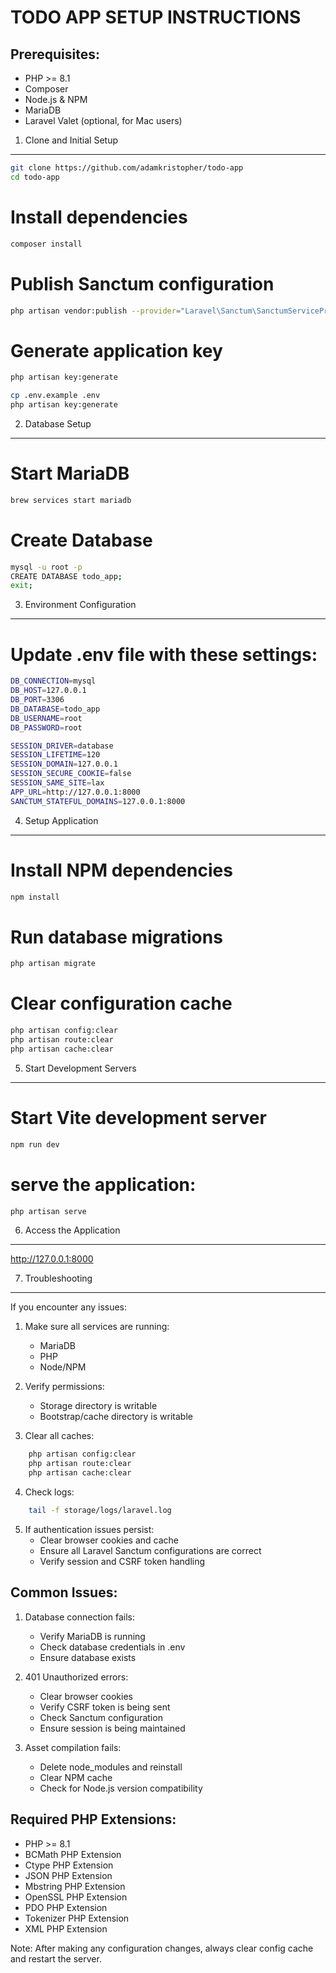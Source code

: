 # TODO APP SETUP INSTRUCTIONS

## Prerequisites:

-   PHP >= 8.1
-   Composer
-   Node.js & NPM
-   MariaDB
-   Laravel Valet (optional, for Mac users)

1. Clone and Initial Setup

---

```sh
git clone https://github.com/adamkristopher/todo-app
cd todo-app
```

# Install dependencies

```sh
composer install
```

# Publish Sanctum configuration

```sh
php artisan vendor:publish --provider="Laravel\Sanctum\SanctumServiceProvider"
```

# Generate application key

```sh
php artisan key:generate

cp .env.example .env
php artisan key:generate
```

2. Database Setup

---

# Start MariaDB

```sh
brew services start mariadb
```

# Create Database

```sh
mysql -u root -p
CREATE DATABASE todo_app;
exit;
```

3. Environment Configuration

---

# Update .env file with these settings:

```sh
DB_CONNECTION=mysql
DB_HOST=127.0.0.1
DB_PORT=3306
DB_DATABASE=todo_app
DB_USERNAME=root
DB_PASSWORD=root

SESSION_DRIVER=database
SESSION_LIFETIME=120
SESSION_DOMAIN=127.0.0.1
SESSION_SECURE_COOKIE=false
SESSION_SAME_SITE=lax
APP_URL=http://127.0.0.1:8000
SANCTUM_STATEFUL_DOMAINS=127.0.0.1:8000
```

4. Setup Application

---

# Install NPM dependencies

```sh
npm install
```

# Run database migrations

```sh
php artisan migrate
```

# Clear configuration cache

```sh
php artisan config:clear
php artisan route:clear
php artisan cache:clear
```

5. Start Development Servers

---

# Start Vite development server

```sh
npm run dev
```

# serve the application:

```sh
php artisan serve
```

6. Access the Application

---

http://127.0.0.1:8000

7. Troubleshooting

---

If you encounter any issues:

1. Make sure all services are running:

    - MariaDB
    - PHP
    - Node/NPM

2. Verify permissions:

    - Storage directory is writable
    - Bootstrap/cache directory is writable

3. Clear all caches:

```sh
    php artisan config:clear
    php artisan route:clear
    php artisan cache:clear
```

4. Check logs:

```sh
    tail -f storage/logs/laravel.log
```

5. If authentication issues persist:
    - Clear browser cookies and cache
    - Ensure all Laravel Sanctum configurations are correct
    - Verify session and CSRF token handling

## Common Issues:

1. Database connection fails:

    - Verify MariaDB is running
    - Check database credentials in .env
    - Ensure database exists

2. 401 Unauthorized errors:

    - Clear browser cookies
    - Verify CSRF token is being sent
    - Check Sanctum configuration
    - Ensure session is being maintained

3. Asset compilation fails:
    - Delete node_modules and reinstall
    - Clear NPM cache
    - Check for Node.js version compatibility

## Required PHP Extensions:

-   PHP >= 8.1
-   BCMath PHP Extension
-   Ctype PHP Extension
-   JSON PHP Extension
-   Mbstring PHP Extension
-   OpenSSL PHP Extension
-   PDO PHP Extension
-   Tokenizer PHP Extension
-   XML PHP Extension

Note: After making any configuration changes, always clear config cache and restart the server.

```

```
